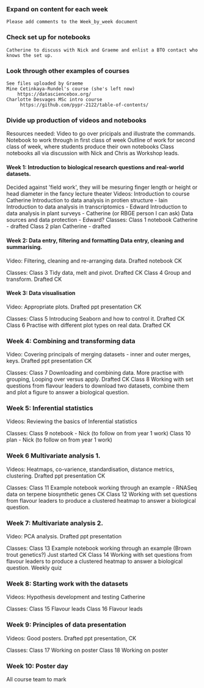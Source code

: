 ### Expand on content for each week
    Please add comments to the Week_by_week document

### Check set up for notebooks 
    Catherine to discuss with Nick and Graeme and enlist a BTO contact who knows the set up.

### Look through other examples of courses
    See files uploaded by Graeme
    Mine Cetinkaya-Rundel's course (she's left now)
        https://datasciencebox.org/
    Charlotte Desvages MSc intro course
         https://github.com/pypr-2122/table-of-contents/

### Divide up production of videos and notebooks
Resources needed:
    Video to go over pricipals and illustrate the commands.
    Notebook to work through in first class of week
    Outline of work for second class of week, where students produce their own notebooks
    Class notebooks all via discussion with Nick and Chris as Workshop leads.

#### Week 1: Introduction to biological research questions and real-world datasets.  
Decided against 'field work', they will be mesuring finger length or height or head diameter in the fancy lecture theater
Videos: 
    Introduction to course Catherine
    Introduction to data analysis in protien structure - Iain
    Introduction to data analysis in transcriptomics - Edward
    Introduction to data analysis in plant surveys - Catherine (or RBGE person I can ask)
    Data sources and data protection - Edward?
Classes:
    Class 1 notebook Catherine - drafted
    Class 2 plan Catherine - drafted

#### Week 2: Data entry, filtering and formatting Data entry, cleaning and summarising.  
Video: 
    Filtering, cleaning and re-arranging data.  Drafted notebook CK

Classes:
    Class 3 Tidy data, melt and pivot.  Drafted CK
    Class 4 Group and transform.  Drafted CK
 
#### Week 3: Data visualisation  
Video: 
    Appropriate plots.  Drafted ppt presentation  CK

Classes:
    Class 5 Introducing Seaborn and how to control it.  Drafted  CK
    Class 6 Practise with different plot types on real data.  Drafted CK


### Week 4: Combining and transforming data 
Video: 
    Covering principals of merging datasets - inner and outer merges, keys.  Drafted ppt presentation CK

Classes:
    Class 7 Downloading and combining data.  More practise with grouping, Looping over versus apply. Drafted CK
    Class 8 Working with set questions from flavour leaders to download two datasets, combine them and plot a figure to answer a biological question.


### Week 5: Inferential statistics   
Videos: 
    Reviewing the basics of Inferential statistics

Classes:
    Class 9 notebook - Nick (to follow on from year 1 work)
    Class 10 plan - Nick (to follow on from year 1 work)

### Week 6 Multivariate analysis 1.  
Videos: 
    Heatmaps, co-varience, standardisation, distance metrics, clustering. Drafted ppt presentation CK

Classes:
    Class 11 Example notebook working through an example - RNASeq data on terpene biosynthetic genes CK
    Class 12 Working with set questions from flavour leaders to produce a clustered heatmap to answer a biological question.

### Week 7: Multivariate analysis 2.  
Video: 
    PCA analysis. Drafted ppt presentation

Classes:
    Class 13 Example notebook working through an example (Brown trout genetics?) Just started CK
    Class 14 Working with set questions from flavour leaders to produce a clustered heatmap to answer a biological question.
Weekly quiz  

### Week 8: Starting work with the datasets  
Videos: 
    Hypothesis development and testing Catherine

Classes:
    Class 15 Flavour leads
    Class 16 Flavour leads

### Week 9: Principles of data presentation  
Videos: 
    Good posters.  Drafted ppt presentation, CK

Classes:
    Class 17 Working on poster
    Class 18 Working on poster

### Week 10: Poster day  
All course team to mark



